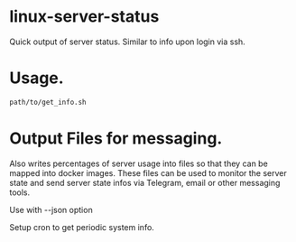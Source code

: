 # linux-server-status
Quick output of server status. Similar to info upon login via ssh.

# Usage.
```bash
path/to/get_info.sh
```

# Output Files for messaging.
Also writes percentages of server usage into files so that they can be mapped into docker images. These files can be used to monitor the server state and send server state infos via Telegram, email or other messaging tools.

Use with --json option

Setup cron to get periodic system info.